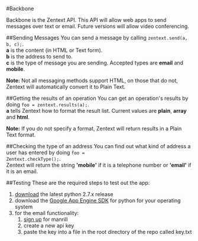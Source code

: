 #Backbone

Backbone is the Zentext API.  This API will allow web apps to send messages over text or email.  Future versions will allow video conferencing.


##Sending Messages
You can send a message by calling <code>zentext.send(a, b, c);</code>.
<br /><b>a</b> is the content (in HTML or Text form).
<br /><b>b</b> is the address to send to.
<br /><b>c</b> is the type of message you are sending.  Accepted types are <b>email</b> and <b>mobile</b>.

<b>Note:</b> Not all messaging methods support HTML, on those that do not, Zentext will automatically convert it to Plain Text.


##Getting the results of an operation
You can get an operation's results by doing <code>foo = zentext.results(a);</code>.
<br /><b>a</b> tells Zentext how to format the result list.  Current values are <b>plain</b>, <b>array</b> and <b>html</b>.

<b>Note:</b> If you do not specify a format, Zentext will return results in a Plain Text format.


##Checking the type of an address
You can find out what kind of address a user has entered by doing <code>foo = Zentext.checkType();</code>.
<br>Zentext will return the string <b>'mobile'</b> if it is a telephone number or <b>'email'</b> if it is an email.


##Testing
These are the required steps to test out the app:
1. [download](http://www.python.org/download/) the latest python 2.7.x release
2. download the [Google App Engine SDK](https://developers.google.com/appengine/downloads) for python for your operating system
3. for the email functionality:
	1. [sign up](http://mandrill.com/signup/) for manrill
	2. create a new api key
	3. paste the key into a file in the root directory of the repo called key.txt
